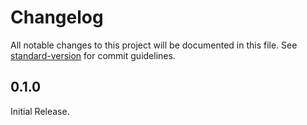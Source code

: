 # Changelog

All notable changes to this project will be documented in this file. See [standard-version](https://github.com/conventional-changelog/standard-version) for commit guidelines.


## 0.1.0

Initial Release.